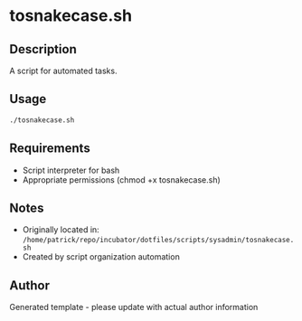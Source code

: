 # tosnakecase.sh

## Description
A script for automated tasks.

## Usage
```bash
./tosnakecase.sh
```

## Requirements
- Script interpreter for bash
- Appropriate permissions (chmod +x tosnakecase.sh)

## Notes
- Originally located in: `/home/patrick/repo/incubator/dotfiles/scripts/sysadmin/tosnakecase.sh`
- Created by script organization automation

## Author
Generated template - please update with actual author information
